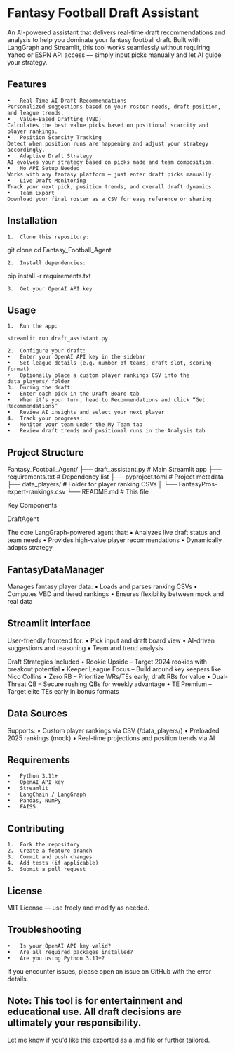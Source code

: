 # Fantasy Football Draft Assistant

An AI-powered assistant that delivers real-time draft recommendations and analysis to help you dominate your fantasy football draft. Built with LangGraph and Streamlit, this tool works seamlessly without requiring Yahoo or ESPN API access — simply input picks manually and let AI guide your strategy.


## Features
	•	Real-Time AI Draft Recommendations
	Personalized suggestions based on your roster needs, draft position, and league trends.
	•	Value-Based Drafting (VBD)
	Calculates the best value picks based on positional scarcity and player rankings.
	•	Position Scarcity Tracking
	Detect when position runs are happening and adjust your strategy accordingly.
	•	Adaptive Draft Strategy
	AI evolves your strategy based on picks made and team composition.
	•	No API Setup Needed
	Works with any fantasy platform — just enter draft picks manually.
	•	Live Draft Monitoring
	Track your next pick, position trends, and overall draft dynamics.
	•	Team Export
	Download your final roster as a CSV for easy reference or sharing.


## Installation
	1.	Clone this repository:

git clone <repository-url>
cd Fantasy_Football_Agent

	2.	Install dependencies:

pip install -r requirements.txt

	3.	Get your OpenAI API key


## Usage
	1.	Run the app:

	streamlit run draft_assistant.py

	2.	Configure your draft:
	•	Enter your OpenAI API key in the sidebar
	•	Set league details (e.g. number of teams, draft slot, scoring format)
	•	Optionally place a custom player rankings CSV into the data_players/ folder
	3.	During the draft:
	•	Enter each pick in the Draft Board tab
	•	When it’s your turn, head to Recommendations and click “Get Recommendations”
	•	Review AI insights and select your next player
	4.	Track your progress:
	•	Monitor your team under the My Team tab
	•	Review draft trends and positional runs in the Analysis tab


## Project Structure

Fantasy_Football_Agent/
├── draft_assistant.py       # Main Streamlit app
├── requirements.txt         # Dependency list
├── pyproject.toml           # Project metadata
├── data_players/            # Folder for player ranking CSVs
│   └── FantasyPros-expert-rankings.csv
└── README.md                # This file


Key Components

DraftAgent

The core LangGraph-powered agent that:
	•	Analyzes live draft status and team needs
	•	Provides high-value player recommendations
	•	Dynamically adapts strategy

## FantasyDataManager

Manages fantasy player data:
	•	Loads and parses ranking CSVs
	•	Computes VBD and tiered rankings
	•	Ensures flexibility between mock and real data

## Streamlit Interface

User-friendly frontend for:
	•	Pick input and draft board view
	•	AI-driven suggestions and reasoning
	•	Team and trend analysis
 

Draft Strategies Included
	•	Rookie Upside – Target 2024 rookies with breakout potential
	•	Keeper League Focus – Build around key keepers like Nico Collins
	•	Zero RB – Prioritize WRs/TEs early, draft RBs for value
	•	Dual-Threat QB – Secure rushing QBs for weekly advantage
	•	TE Premium – Target elite TEs early in bonus formats


## Data Sources

Supports:
	•	Custom player rankings via CSV (/data_players/)
	•	Preloaded 2025 rankings (mock)
	•	Real-time projections and position trends via AI


## Requirements
	•	Python 3.11+
	•	OpenAI API key
	•	Streamlit
	•	LangChain / LangGraph
	•	Pandas, NumPy
	•	FAISS


## Contributing
	1.	Fork the repository
	2.	Create a feature branch
	3.	Commit and push changes
	4.	Add tests (if applicable)
	5.	Submit a pull request


## License

MIT License — use freely and modify as needed.


## Troubleshooting
	•	Is your OpenAI API key valid?
	•	Are all required packages installed?
	•	Are you using Python 3.11+?

If you encounter issues, please open an issue on GitHub with the error details.


## Note: This tool is for entertainment and educational use. All draft decisions are ultimately your responsibility.


Let me know if you’d like this exported as a .md file or further tailored.
